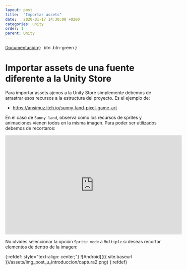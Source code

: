```yaml
---
layout: post
title:  "Importar assets"
date:   2020-01-17 14:30:00 +0200
categories: unity
order: 1
parent: Unity
---
```


[Documentación](https://docs.unity3d.com/Manual/SpriteEditor.html){: .btn .btn-green }

# Importar assets de una fuente diferente a la Unity Store

Para importar assets ajenos a la Unity Store simplemente debemos de arrastrar esos recursos a la estructura del proyecto. Es el ejemplo de:

+ <https://ansimuz.itch.io/sunny-land-pixel-game-art>

En el caso de `Sunny land`, observa como los recursos de sprites y animaciones vienen todos en la misma imagen. Para poder ser utilizados debemos de recortaros:

<iframe width="560" height="315" src="https://www.youtube.com/embed/gbgIA3pwpHc" frameborder="0" allow="accelerometer; autoplay; encrypted-media; gyroscope; picture-in-picture" allowfullscreen></iframe>

No olvides seleccionar la opción `Sprite mode` a `Multiple` si deseas recortar elementos de dentro de la imagen:

{:refdef: style="text-align: center;"}
![Android]({{ site.baseurl }}/assets/img_post_u_introduccion/captura2.png)
{:refdef}
